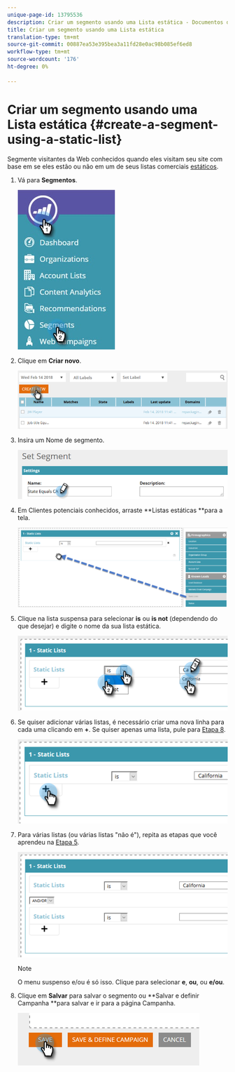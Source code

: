 ```yaml
---
unique-page-id: 13795536
description: Criar um segmento usando uma Lista estática - Documentos do Marketing - Documentação do produto
title: Criar um segmento usando uma Lista estática
translation-type: tm+mt
source-git-commit: 00887ea53e395bea3a11fd28e0ac98b085ef6ed8
workflow-type: tm+mt
source-wordcount: '176'
ht-degree: 0%

---
```



# Criar um segmento usando uma Lista estática {#create-a-segment-using-a-static-list}

Segmente visitantes da Web conhecidos quando eles visitam seu site com base em se eles estão ou não em um de seus listas comerciais [estáticos](http://docs.marketo.com/display/DOCS/Understanding+Static+Lists).

1. Vá para **Segmentos**.

   ![](assets/1.jpg)

1. Clique em **Criar novo**.

   ![](assets/two.png)

1. Insira um Nome de segmento.

   ![](assets/three.png)

1. Em Clientes potenciais conhecidos, arraste **Listas estáticas **para a tela.

   ![](assets/four-2.png)

1. Clique na lista suspensa para selecionar **is** ou **is not** (dependendo do que desejar) e digite o nome da sua lista estática.

   ![](assets/five-2.png)

1. Se quiser adicionar várias listas, é necessário criar uma nova linha para cada uma clicando em **+**. Se quiser apenas uma lista, pule para [Etapa 8](#eight).

   ![](assets/six-1.png)

1. Para várias listas (ou várias listas &quot;não é&quot;), repita as etapas que você aprendeu na [Etapa 5](#five).

   ![](assets/seven-2.png)

   >[!NOTE]
   >
   >O menu suspenso e/ou é só isso. Clique para selecionar **e**, **ou**, ou **e/ou**.

1. Clique em **Salvar** para salvar o segmento ou **Salvar e definir Campanha **para salvar e ir para a página Campanha.

   ![](assets/eight-1.png)

